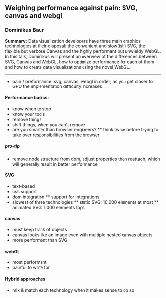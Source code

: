 ## Weighing performance against pain: SVG, canvas and webgl

### Dominikus Baur

__Summary:__
Data visualization developers have three main graphics technologies at their disposal: the convenient and slow(ish) SVG, the flexible but verbose Canvas and the highly performant but unwieldy WebGL. In this talk, Dominikus will present an overview of the differences between SVG, Canvas and WebGL, how to optimize performance for each of them and how to create data visualizations using the novel WebGL.

---

* pain / preformance: svg, canvas, webgl in order; as you get closer to GPU the implementation difficulty increases

#### Performance basics:

* know when to stop
* know your tools
* remove things
* shift things, when you can't remove
* are you smarter than browser engineers?
** think twice before trying to take over responsibilities from the browser

##### pro-tip
* remove node structure from dom, adjust properties then reattach, which will generally result in better performance

#### SVG

* text-based
* css support
* dom integration
** support for integrations
* slowest of three technologies
** static SVG: 10,000 elements at most
** animated SVG: 1,000 elements tops

#### canvas

* must keep track of objects
* canvas looks like an image even with multiple nested canvas objects
* more performant than SVG

#### webGL

* most performant
* painful to write for

#### Hybrid approaches

* mix & match each technology when it makes sense to do so
